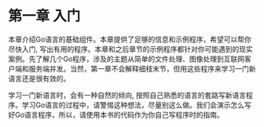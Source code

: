 # 第一章 入门

本章介绍Go语言的基础组件。本章提供了足够的信息和示例程序，希望可以帮你尽快入门, 写出有用的程序。本章和之后章节的示例程序都针对你可能遇到的现实案例。先了解几个Go程序，涉及的主题从简单的文件处理、图像处理到互联网客户端和服务端并发。当然，第一章不会解释细枝末节，但用这些程序来学习一门新语言还是很有效的。

学习一门新语言时，会有一种自然的倾向, 按照自己熟悉的语言的套路写新语言程序。学习Go语言的过程中，请警惕这种想法，尽量别这么做。我们会演示怎么写好Go语言程序，所以，请使用本书的代码作为你自己写程序时的指南。
